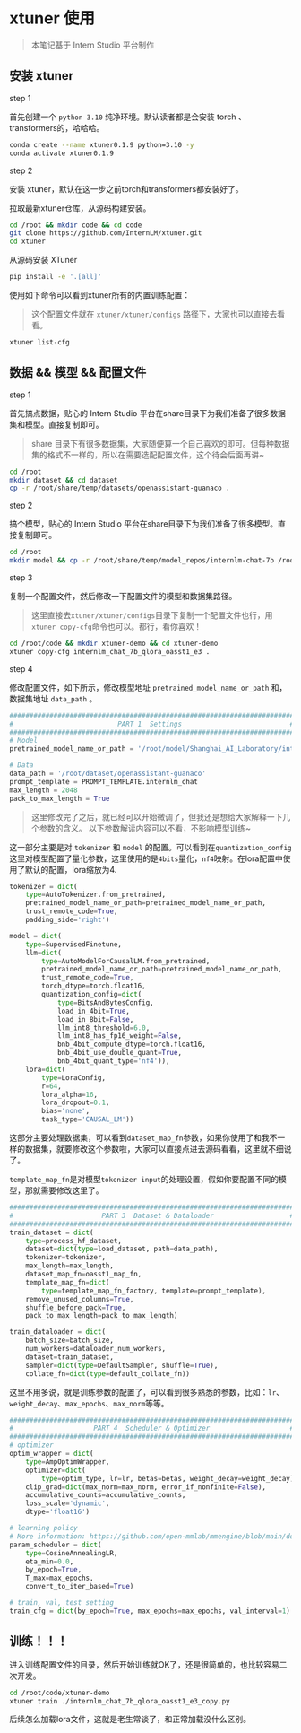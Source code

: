 # xtuner 使用

> 本笔记基于 Intern Studio 平台制作

## 安装 xtuner

step 1 

首先创建一个 `python 3.10` 纯净环境。默认读者都是会安装 torch 、transformers的，哈哈哈。

```bash
conda create --name xtuner0.1.9 python=3.10 -y
conda activate xtuner0.1.9
```

step 2 

安装 xtuner，默认在这一步之前torch和transformers都安装好了。

拉取最新xtuner仓库，从源码构建安装。

```bash
cd /root && mkdir code && cd code
git clone https://github.com/InternLM/xtuner.git
cd xtuner
```

从源码安装 XTuner

```bash
pip install -e '.[all]'
```

使用如下命令可以看到xtuner所有的内置训练配置：

> 这个配置文件就在 `xtuner/xtuner/configs` 路径下，大家也可以直接去看看。

```bash
xtuner list-cfg
```

## 数据 && 模型 && 配置文件

step 1

首先搞点数据，贴心的 Intern Studio 平台在share目录下为我们准备了很多数据集和模型。直接复制即可。

> share 目录下有很多数据集，大家随便算一个自己喜欢的即可。但每种数据集的格式不一样的，所以在需要选配配置文件，这个待会后面再讲~

```bash
cd /root
mkdir dataset && cd dataset
cp -r /root/share/temp/datasets/openassistant-guanaco .
```

step 2

搞个模型，贴心的 Intern Studio 平台在share目录下为我们准备了很多模型。直接复制即可。

```bash
cd /root
mkdir model && cp -r /root/share/temp/model_repos/internlm-chat-7b /root/model/Shanghai_AI_Laboratory
```

step 3

复制一个配置文件，然后修改一下配置文件的模型和数据集路径。

> 这里直接去`xtuner/xtuner/configs`目录下复制一个配置文件也行，用`xtuner copy-cfg`命令也可以。都行，看你喜欢！

```bash
cd /root/code && mkdir xtuner-demo && cd xtuner-demo
xtuner copy-cfg internlm_chat_7b_qlora_oasst1_e3 .
```

step 4 

修改配置文件，如下所示，修改模型地址 `pretrained_model_name_or_path` 和，数据集地址 `data_path` 。

```python
#######################################################################
#                          PART 1  Settings                           #
#######################################################################
# Model
pretrained_model_name_or_path = '/root/model/Shanghai_AI_Laboratory/internlm-chat-7b'

# Data
data_path = '/root/dataset/openassistant-guanaco'
prompt_template = PROMPT_TEMPLATE.internlm_chat
max_length = 2048
pack_to_max_length = True
```

> 这里修改完了之后，就已经可以开始微调了，但我还是想给大家解释一下几个参数的含义。
> 以下参数解读内容可以不看，不影响模型训练~

这一部分主要是对 `tokenizer` 和 `model` 的配置。可以看到在`quantization_config`这里对模型配置了量化参数，这里使用的是`4bits`量化，`nf4`映射。在lora配置中使用了默认的配置，lora缩放为4.

```python
tokenizer = dict(
    type=AutoTokenizer.from_pretrained,
    pretrained_model_name_or_path=pretrained_model_name_or_path,
    trust_remote_code=True,
    padding_side='right')

model = dict(
    type=SupervisedFinetune,
    llm=dict(
        type=AutoModelForCausalLM.from_pretrained,
        pretrained_model_name_or_path=pretrained_model_name_or_path,
        trust_remote_code=True,
        torch_dtype=torch.float16,
        quantization_config=dict(
            type=BitsAndBytesConfig,
            load_in_4bit=True,
            load_in_8bit=False,
            llm_int8_threshold=6.0,
            llm_int8_has_fp16_weight=False,
            bnb_4bit_compute_dtype=torch.float16,
            bnb_4bit_use_double_quant=True,
            bnb_4bit_quant_type='nf4')),
    lora=dict(
        type=LoraConfig,
        r=64,
        lora_alpha=16,
        lora_dropout=0.1,
        bias='none',
        task_type='CAUSAL_LM'))

```

这部分主要处理数据集，可以看到`dataset_map_fn`参数，如果你使用了和我不一样的数据集，就要修改这个参数啦，大家可以直接点进去源码看看，这里就不细说了。

`template_map_fn`是对模型`tokenizer input`的处理设置，假如你要配置不同的模型，那就需要修改这里了。

```python
#######################################################################
#                      PART 3  Dataset & Dataloader                   #
#######################################################################
train_dataset = dict(
    type=process_hf_dataset,
    dataset=dict(type=load_dataset, path=data_path),
    tokenizer=tokenizer,
    max_length=max_length,
    dataset_map_fn=oasst1_map_fn,
    template_map_fn=dict(
        type=template_map_fn_factory, template=prompt_template),
    remove_unused_columns=True,
    shuffle_before_pack=True,
    pack_to_max_length=pack_to_max_length)

train_dataloader = dict(
    batch_size=batch_size,
    num_workers=dataloader_num_workers,
    dataset=train_dataset,
    sampler=dict(type=DefaultSampler, shuffle=True),
    collate_fn=dict(type=default_collate_fn))
```

这里不用多说，就是训练参数的配置了，可以看到很多熟悉的参数，比如：`lr`、`weight_decay`、`max_epochs`、`max_norm`等等。

```python
#######################################################################
#                    PART 4  Scheduler & Optimizer                    #
#######################################################################
# optimizer
optim_wrapper = dict(
    type=AmpOptimWrapper,
    optimizer=dict(
        type=optim_type, lr=lr, betas=betas, weight_decay=weight_decay),
    clip_grad=dict(max_norm=max_norm, error_if_nonfinite=False),
    accumulative_counts=accumulative_counts,
    loss_scale='dynamic',
    dtype='float16')

# learning policy
# More information: https://github.com/open-mmlab/mmengine/blob/main/docs/en/tutorials/param_scheduler.md  # noqa: E501
param_scheduler = dict(
    type=CosineAnnealingLR,
    eta_min=0.0,
    by_epoch=True,
    T_max=max_epochs,
    convert_to_iter_based=True)

# train, val, test setting
train_cfg = dict(by_epoch=True, max_epochs=max_epochs, val_interval=1)
```

## 训练！！！

进入训练配置文件的目录，然后开始训练就OK了，还是很简单的，也比较容易二次开发。

```bash
cd /root/code/xtuner-demo
xtuner train ./internlm_chat_7b_qlora_oasst1_e3_copy.py
```

后续怎么加载lora文件，这就是老生常谈了，和正常加载没什么区别。